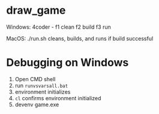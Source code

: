 # draw_game

Windows: 
    4coder - f1 clean f2 build f3 run

MacOS:
    ./run.sh cleans, builds, and runs if build successful


# Debugging on Windows

1. Open CMD shell
2. run `runvsvarsall.bat`
3. environment initializes
4. `cl` confirms environment initialized
5. devenv game.exe